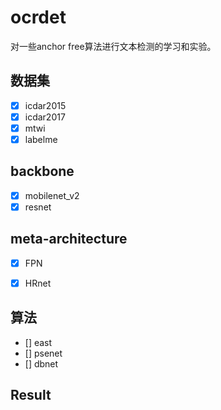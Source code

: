 # ocrdet

对一些anchor free算法进行文本检测的学习和实验。


## 数据集

- [x] icdar2015
- [x] icdar2017
- [x] mtwi
- [x] labelme

## backbone

- [x] mobilenet_v2
- [x] resnet

## meta-architecture

- [x] FPN
- [x] HRnet


## 算法

- [] east
- [] psenet
- [] dbnet


## Result


